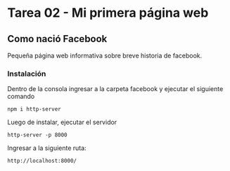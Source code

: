 # Tarea 02 - Mi primera página web

## Como nació Facebook

Pequeña página web informativa sobre breve historia de facebook.

### Instalación

Dentro de la consola ingresar a la carpeta facebook y ejecutar el siguiente comando

```
npm i http-server
```
Luego de instalar, ejecutar el servidor

```
http-server -p 8000
```

Ingresar a la siguiente ruta:

```
http://localhost:8000/
```
